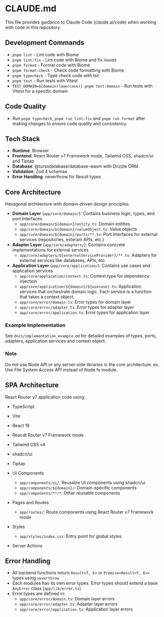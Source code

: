 # CLAUDE.md

This file provides guidance to Claude Code (claude.ai/code) when working with code in this repository.

## Development Commands

- `pnpm lint` - Lint code with Biome
- `pnpm lint:fix` - Lint code with Biome and fix issues
- `pnpm format` - Format code with Biome
- `pnpm format:check` - Check code formatting with Biome
- `pnpm typecheck` - Type check code with tsc
- `pnpm test` - Run tests with Vitest
- `TEST_DOMAIN=${domain(lowercase)} pnpm test:domain` - Run tests with Vitest for a specific domain

## Code Quality

- Run `pnpm typecheck`, `pnpm run lint:fix` and `pnpm run format` after making changes to ensure code quality and consistency.

## Tech Stack

- **Runtime**: Browser
- **Frontend**: React Router v7 Framework mode, Tailwind CSS, shadcn/ui and Tiptap
- **Database**: @tursodatabase/database-wasm with Drizzle ORM
- **Validation**: Zod 4 schemas
- **Error Handling**: neverthrow for Result types

## Core Architecture

Hexagonal architecture with domain-driven design principles:

- **Domain Layer** (`app/core/domain/`): Contains business logic, types, and port interfaces
    - `app/core/domain/${domain}/entity.ts`: Domain entities
    - `app/core/domain/${domain}/valueObject.ts`: Value objects
    - `app/core/domain/${domain}/ports/**.ts`: Port interfaces for external services (repositories, exteranl APIs, etc.)
- **Adapter Layer** (`app/core/adapters/`): Contains concrete implementations for external services
    - `app/core/adapters/${externalServiceProvider}/**.ts`: Adapters for external services like databases, APIs, etc.
- **Application Layer** (`app/core/application/`): Contains use cases and application services
    - `app/core/application/context.ts`: Context type for dependency injection
    - `app/core/application/${domain}/${usecase}.ts`: Application services that orchestrate domain logic. Each service is a function that takes a context object.
    - `app/core/error/domain.ts`: Error types for domain layer
    - `app/core/error/adapter.ts`: Error types for adapter layer
    - `app/core/error/application.ts`: Error types for application layer

### Example Implementation

See `docs/implementation_example.md` for detailed examples of types, ports, adapters, application services and context object.

### Note

Do not use Node API or any server-side libraries in the core architecture. ex. Use File System Access API instead of Node fs module.

## SPA Architecture

React Router v7 application code using:

- TypeScript
- Vite
- React 19
- Reacdt Router v7 Framework mode
- Tailwind CSS v4
- shadcn/ui
- Tiptap

- UI Components
    - `app/components/ui/`: Reusable UI components using shadcn/ui
    - `app/components/${domain}/`: Domain-specific components
    - `app/components/**/*`: Other reusable components
- Pages and Routes
    - `app/routes/`: Route components using React Router v7 Framework mode
- Styles
    - `app/styles/index.css`: Entry point for global styles
- Server Actions

## Error Handling

- All backend functions return `Result<T, E>` or `Promise<Result<T, E>>` types using `neverthrow`
- Each modules has its own error types. Error types should extend a base `AnyError` class (`app/lib/error.ts`)
- Error types are defined in:
    - `app/core/error/domain.ts`: Domain layer errors
    - `app/core/error/adapter.ts`: Adapter layer errors
    - `app/core/error/application.ts`: Application layer errors
